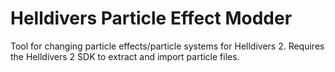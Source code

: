 ﻿# Helldivers Particle Effect Modder

Tool for changing particle effects/particle systems for Helldivers 2. Requires the Helldivers 2 SDK to extract and import particle files.
